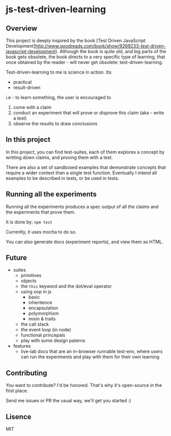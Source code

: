# js-test-driven-learning

## Overview
This project is deeply inspired by the book [Test Driven JavaScript Development]http://www.goodreads.com/book/show/9269233-test-driven-javascript-development).
Although the book is quite old, and big parts of the book gets obsolete, the 
book directs to a very specific type of learning, that once obtained by the
reader - will never get obsolete: test-driven-learning.

Test-driven-learning to me is science in action. Its:
 - practical
 - result-driven
 
i.e - to learn something, the user is encouraged to 
  1. come with a claim
  2. conduct an experiment that will prove or disprove this claim (aka - write 
     a test)
  3. observe the results to draw conclusions
 
## In this project
In this project, you can find test-suites, each of them explores a concept by
writting down claims, and proving them with a test.

There are also a set of sandboxed examples that demonstrate concepts that 
require a wider context than a single test function.
Eventually I intend all examples to be described in tests, or be used in tests.

## Running all the experiments

Running all the experiments produces a spec output of all the claims and the
experiments that prove them.

It is done by:
`npm test`

Currently, it uses mocha to do so.

You can also generate docs (experiment reports), and view them as HTML.

## Future
 - suites
   - primitives
   - objects
   - the `this` keyword and the dot/eval operator
   - using oop in js
     - basic
     - inheritence
     - encapsulation
     - polymorphism
     - mixin & traits
   - the call stack 
   - the event loop (in node)
   - functional princepals
   - play with some design paterns
 - features
   - live-lab docs that are an in-browser runnable test-env, where users
     can run the experiments and play with them for their own learning

## Contributing
You want to contribute? I'd be honored. That's why it's open-source in the 
first place.

Send me issues or PR the usual way, we'll get you started :)


## Lisence
MIT